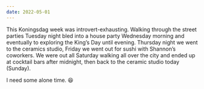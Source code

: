 ```yaml
---
date: 2022-05-01
---
```


This Koningsdag week was introvert-exhausting. Walking through the street parties Tuesday night bled into a house party Wednesday morning and eventually to exploring the King’s Day until evening. Thursday night we went to the ceramics studio, Friday we went out for sushi with Shannon’s coworkers. We were out all Saturday walking all over the city and ended up at cocktail bars after midnight, then back to the ceramic studio today (Sunday).

I need some alone time. 😆